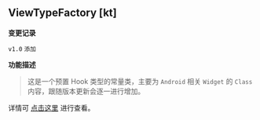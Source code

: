 ## ViewTypeFactory [kt]

<b>变更记录</b>

`v1.0` `添加`

<b>功能描述</b>

> 这是一个预置 Hook 类型的常量类，主要为 `Android` 相关 `Widget` 的 `Class` 内容，跟随版本更新会逐一进行增加。

详情可 [点击这里](https://github.com/fankes/YukiHookAPI/blob/master/yukihookapi/src/api/kotlin/com/highcapable/yukihookapi/hook/type/android/ViewTypeFactory.kt) 进行查看。